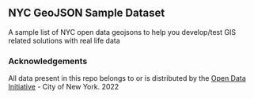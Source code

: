 ## NYC GeoJSON Sample Dataset
A sample list of NYC open data geojsons to help you develop/test GIS related solutions with real life data

### Acknowledgements

All data present in this repo belongs to or is distributed by the [Open Data Initiative](https://opendata.cityofnewyork.us/) -  City of New York. 2022
